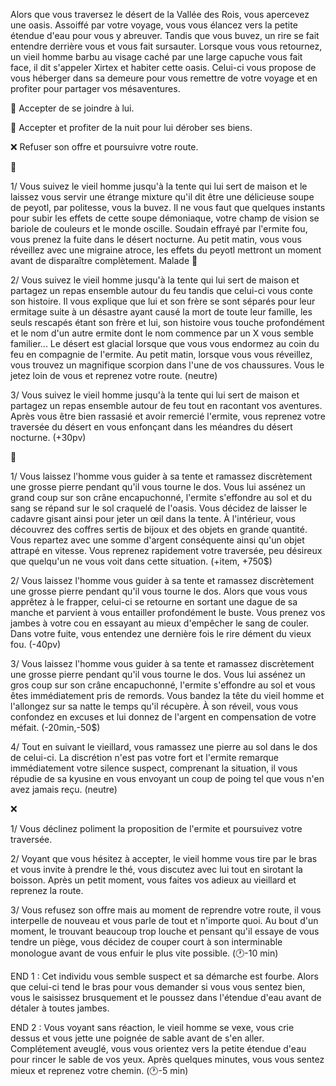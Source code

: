 Alors que vous traversez le désert de la Vallée des Rois, vous apercevez une oasis. Assoiffé par votre voyage, vous vous élancez vers la petite étendue d'eau pour vous y abreuver. Tandis que vous buvez, un rire se fait entendre derrière vous et vous fait sursauter. Lorsque vous vous retournez, un vieil homme barbu au visage caché par une large capuche vous fait face, il dit s'appeler Xirtex et habiter cette oasis. Celui-ci vous propose de vous héberger dans sa demeure pour vous remettre de votre voyage et en profiter pour partager vos mésaventures.

🍖 Accepter de se joindre à lui.

💸 Accepter et profiter de la nuit pour lui dérober ses biens.

❌ Refuser son offre et poursuivre votre route.


🍖 

1/ Vous suivez le vieil homme jusqu'à la tente qui lui sert de maison et le laissez vous servir une étrange mixture qu'il dit être une délicieuse soupe de peyotl, par politesse, vous la buvez. Il ne vous faut que quelques instants pour subir les effets de cette soupe démoniaque, votre champ de vision se bariole de couleurs et le monde oscille. Soudain effrayé par l'ermite fou, vous prenez la fuite dans le désert nocturne. Au petit matin, vous vous réveillez avec une migraine atroce, les effets du peyotl mettront un moment avant de disparaître complètement.
Malade 🤢

2/ Vous suivez le vieil homme jusqu'à la tente qui lui sert de maison et partagez un repas ensemble autour du feu tandis que celui-ci vous conte son histoire. Il vous explique que lui et son frère se sont séparés pour leur ermitage suite à un désastre ayant causé la mort de toute leur famille, les seuls rescapés étant son frère et lui, son histoire vous touche profondément et le nom d'un autre ermite dont le nom commence par un X vous semble familier... Le désert est glacial lorsque que vous vous endormez au coin du feu en compagnie de l'ermite. Au petit matin, lorsque vous vous réveillez, vous trouvez un magnifique scorpion dans l'une de vos chaussures. Vous le jetez loin de vous et reprenez votre route.
(neutre)

3/ Vous suivez le vieil homme jusqu'à la tente qui lui sert de maison et partagez un repas ensemble autour de feu tout en racontant vos aventures. Après vous être bien rassasié et avoir remercié l'ermite, vous reprenez votre traversée du désert en vous enfonçant dans les méandres du désert nocturne. 
(+30pv)

💸

1/ Vous laissez l'homme vous guider à sa tente et ramassez discrètement une grosse pierre pendant qu'il vous tourne le dos. Vous lui assénez un grand coup sur son crâne encapuchonné, l'ermite s'effondre au sol et du sang se répand sur le sol craquelé de l'oasis. Vous décidez de laisser le cadavre gisant ainsi pour jeter un œil dans la tente. À l'intérieur, vous découvrez des coffres sertis de bijoux et des objets en grande quantité. Vous repartez avec une somme d'argent conséquente ainsi qu'un objet attrapé en vitesse. Vous reprenez rapidement votre traversée, peu désireux que quelqu'un ne vous voit dans cette situation.
(+item, +750$)

2/ Vous laissez l'homme vous guider à sa tente et ramassez discrètement une grosse pierre pendant qu'il vous tourne le dos. Alors que vous vous apprêtez à le frapper, celui-ci se retourne en sortant une dague de sa manche et parvient à vous entailler profondément le buste. Vous prenez vos jambes à votre cou en essayant au mieux d'empêcher le sang de couler. Dans votre fuite, vous entendez une dernière fois le rire dément du vieux fou.
(-40pv)

3/ Vous laissez l'homme vous guider à sa tente et ramassez discrètement une grosse pierre pendant qu'il vous tourne le dos. Vous lui assénez un gros coup sur son crâne encapuchonné, l'ermite s'effondre au sol et vous êtes immédiatement pris de remords. Vous bandez la tête du vieil homme et l'allongez sur sa natte le temps qu'il récupère. À son réveil, vous vous confondez en excuses et lui donnez de l'argent en compensation de votre méfait.
(-20min,-50$)

4/ Tout en suivant le vieillard, vous ramassez une pierre au sol dans le dos de celui-ci. La discrétion n'est pas votre fort et l'ermite remarque immédiatement votre silence suspect, comprenant la situation, il vous répudie de sa kyusine en vous envoyant un coup de poing tel que vous n'en avez jamais reçu.
(neutre)


❌

1/ Vous déclinez poliment la proposition de l'ermite et poursuivez votre traversée.

2/ Voyant que vous hésitez à accepter, le vieil homme vous tire par le bras et vous invite à prendre le thé, vous discutez avec lui tout en sirotant la boisson. Après un petit moment, vous faites vos adieux au vieillard et reprenez la route.

3/ Vous refusez son offre mais au moment de reprendre votre route, il vous interpelle de nouveau et vous parle de tout et n'importe quoi. Au bout d'un moment, le trouvant beaucoup trop louche et pensant qu'il essaye de vous tendre un piège, vous décidez de couper court à son interminable monologue avant de vous enfuir le plus vite possible. (🕐-10 min)

END 1 : Cet individu vous semble suspect et sa démarche est fourbe. Alors que celui-ci tend le bras pour vous demander si vous vous sentez bien, vous le saisissez brusquement et le poussez dans l'étendue d'eau avant de détaler à toutes jambes.

END 2 : Vous voyant sans réaction, le vieil homme se vexe, vous crie dessus et vous jette une poignée de sable avant de s'en aller. Complétement aveuglé, vous vous orientez vers la petite étendue d'eau pour rincer le sable de vos yeux. Après quelques minutes, vous vous sentez mieux et reprenez votre chemin. (🕐-5 min)
